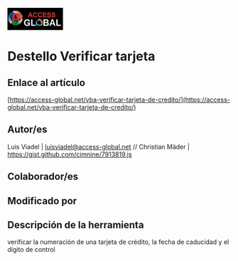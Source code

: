 ﻿![Access-global](/blob/main/Images/Logo1.png)
# Destello Verificar tarjeta
## Enlace al artículo
[https://access-global.net/vba-verificar-tarjeta-de-credito/](https://access-global.net/vba-verificar-tarjeta-de-credito/)
## Autor/es
Luis Viadel | luisviadel@access-global.net // Christian Mäder | https://gist.github.com/cimnine/7913819.js
## Colaborador/es

## Modificado por

## Descripción de la herramienta
verificar la numeración de una tarjeta de crédito, la fecha de caducidad y el dígito de control


